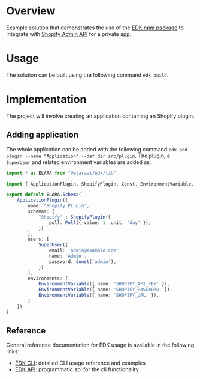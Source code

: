 # Overview

Example solution that demonstrates the use of the [EDK npm package](https://www.npmjs.com/package/@elaraai/edk) to integrate with [Shopify Admin API](https://shopify.dev/api/admin/rest/reference) for a private app.

# Usage

The solution can be built using the following command ```edk build```.

# Implementation
The project will involve creating an application containing an Shopify plugin.

## Adding application
The whole application can be added with the following command ```edk add plugin --name "Application" --def_dir src/plugin```. The plugin, a ```SuperUser``` and related environment variables are added as:

```typescript
import * as ELARA from "@elaraai/edk/lib"

import { ApplicationPlugin, ShopifyPlugin, Const, EnvironmentVariable, Poll, SuperUser } from "@elaraai/edk/lib"

export default ELARA.Schema(
    ApplicationPlugin({
        name: "Shopify Plugin",
        schemas: {
            "Shopify" : ShopifyPlugin({
                poll: Poll({ value: 1, unit: 'day' }),
            })
        },
        users: [
            SuperUser({
                email: 'admin@example.com',
                name: 'Admin',
                password: Const('admin'),
            })
        ],
        environments: [
            EnvironmentVariable({ name: 'SHOPIFY_API_KEY' }),
            EnvironmentVariable({ name: 'SHOPIFY_PASSWORD' }),
            EnvironmentVariable({ name: 'SHOPIFY_URL' }),
        ]
    })
)
```

## Reference

General reference documentation for EDK usage is available in the following links:
- [EDK CLI](https://elaraai.github.io/docs/cli/cli): detailed CLI usage reference and examples
- [EDK API](https://elaraai.github.io/docs/edk): programmatic api for the cli functionality